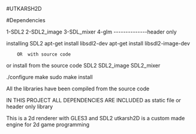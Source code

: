 #UTKARSH2D

#Dependencies

1-SDL2
2-SDL2_image
3-SDL_mixer
4-glm --------------header only 

installing SDL2
apt-get install libsdl2-dev
apt-get install libsdl2-image-dev

        OR  with source code 

or install from the source code SDL2 SDL2_image SDL2_mixer

./configure
make
sudo make install 

All the libraries have been compiled from the source code


IN THIS PROJECT ALL DEPENDENCIES ARE INCLUDED as static file or header only library



This is a 2d renderer with GLES3 and SDL2 
utkarsh2D is a custom made engine for 2d game programming



